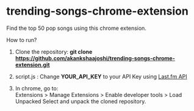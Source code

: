 # trending-songs-chrome-extension
Find the top 50 pop songs using this chrome extension.

How to run?

1. Clone the repository: <b>git clone https://github.com/akankshaajoshi/trending-songs-chrome-extension.git</b>

2. script.js : Change <b>YOUR_API_KEY</b> to your API Key using <a href="http://www.last.fm/api"> Last.fm API</a>

3. In chrome, go to:   
Extensions > Manage Extensions > Enable developer tools > Load Unpacked
Select and unpack the cloned repository.
